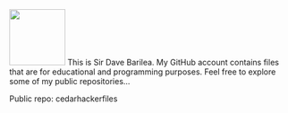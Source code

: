 <img height=100 width=100 src="https://encrypted-tbn0.gstatic.com/images?q=tbn:ANd9GcROzTyrbv4vlhxeIw_UgECeeNNauEWq571ysf6sCpmxO4lifJN26AJnP0akhg&s">
This is Sir Dave Barilea.
My GitHub account contains files that are for educational and programming purposes.
Feel free to explore some of my public repositories...

Public repo: cedarhackerfiles
